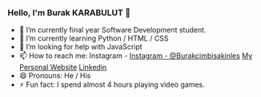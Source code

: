 ### Hello, I'm Burak KARABULUT 👋

- 🔭 I’m currently final year Software Development student.
- 🌱 I’m currently learning Python / HTML / CSS
- 🤔 I’m looking for help with JavaScript
- 📫 How to reach me: Instagram - [Instagram - @Burakcimbisakinles](https://www.instagram.com/burakcimbisakinles/)     [My Personal Website](http://burakkarabulut.me/Portfolio.html)      [Linkedin](https://www.linkedin.com/in/naciburakkarabulut/)
- 😄 Pronouns: He / His
- ⚡ Fun fact: I spend almost 4 hours playing video games.

